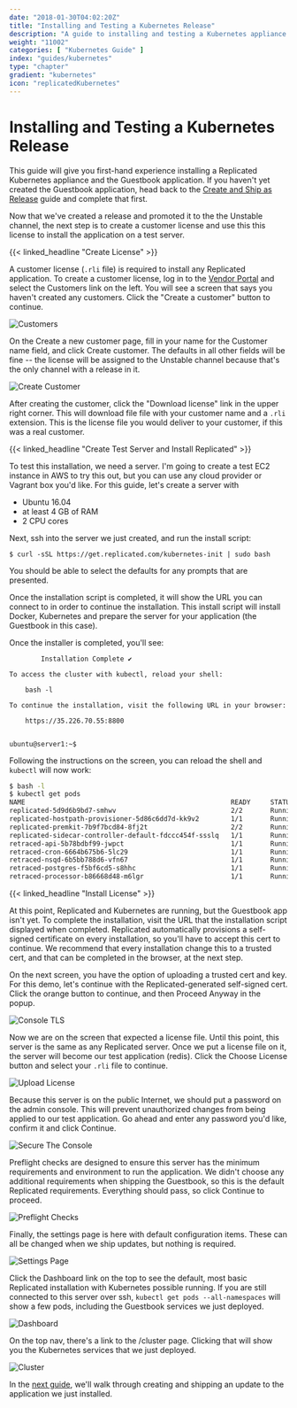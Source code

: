 ```yaml
---
date: "2018-01-30T04:02:20Z"
title: "Installing and Testing a Kubernetes Release"
description: "A guide to installing and testing a Kubernetes appliance and release in Replicated"
weight: "11002"
categories: [ "Kubernetes Guide" ]
index: "guides/kubernetes"
type: "chapter"
gradient: "kubernetes"
icon: "replicatedKubernetes"
---
```


# Installing and Testing a Kubernetes Release

This guide will give you first-hand experience installing a Replicated Kubernetes appliance and the Guestbook application. If you haven't yet created the Guestbook application, head back to the [Create and Ship as Release](../create-release) guide and complete that first.

Now that we've created a release and promoted it to the the Unstable channel, the next step is to create a customer license and use this this license to install the application on a test server.

{{< linked_headline "Create License" >}}

A customer license (`.rli` file) is required to install any Replicated application. To create a customer license, log in to the [Vendor Portal](https://vendor.replicated.com) and select the Customers link on the left. You will see a screen that says you haven't created any customers. Click the "Create a customer" button to continue.

![Customers](/images/guides/native/customers.png)

On the Create a new customer page, fill in your name for the Customer name field, and click Create customer. The defaults in all other fields will be fine -- the license will be assigned to the Unstable channel because that's the only channel with a release in it.

![Create Customer](/images/guides/native/create-customer.png)

After creating the customer, click the "Download license" link in the upper right corner. This will download file file with your customer name and a `.rli` extension. This is the license file you would deliver to your customer, if this was a real customer.

{{< linked_headline "Create Test Server and Install Replicated" >}}

To test this installation, we need a server. I'm going to create a test EC2 instance in AWS to try this out, but you can use any cloud provider or Vagrant box you'd like. For this guide, let's create a server with

- Ubuntu 16.04
- at least 4 GB of RAM
- 2 CPU cores

Next, ssh into the server we just created, and run the install script:

```shell
$ curl -sSL https://get.replicated.com/kubernetes-init | sudo bash
```

You should be able to select the defaults for any prompts that are presented.

Once the installation script is completed, it will show the URL you can connect to in order to continue the installation. This install script will install Docker, Kubernetes and prepare the server for your application (the Guestbook in this case).

Once the installer is completed, you'll see:

```shell
		Installation Complete ✔

To access the cluster with kubectl, reload your shell:

    bash -l

To continue the installation, visit the following URL in your browser:

    https://35.226.70.55:8800


ubuntu@server1:~$
```

Following the instructions on the screen, you can reload the shell and `kubectl` will now work:

```bash
$ bash -l
$ kubectl get pods
NAME                                                    READY     STATUS    RESTARTS   AGE
replicated-5d9d6b9bd7-smhwv                             2/2       Running   0          13m
replicated-hostpath-provisioner-5d86c6dd7d-kk9v2        1/1       Running   0          13m
replicated-premkit-7b9f7bcd84-8fj2t                     2/2       Running   0          12m
replicated-sidecar-controller-default-fdccc454f-ssslq   1/1       Running   0          12m
retraced-api-5b78bdbf99-jwpct                           1/1       Running   0          12m
retraced-cron-6664b675b6-5lc29                          1/1       Running   0          12m
retraced-nsqd-6b5bb788d6-vfn67                          1/1       Running   0          12m
retraced-postgres-f5bf6cd5-s8hhc                        1/1       Running   0          12m
retraced-processor-b86668d48-m6lgr                      1/1       Running   0          12m
```

{{< linked_headline "Install License" >}}

At this point, Replicated and Kubernetes are running, but the Guestbook app isn't yet. To complete the installation, visit the URL that the installation script displayed when completed. Replicated automatically provisions a self-signed certificate on every installation, so you'll have to accept this cert to continue. We recommend that every installation change this to a trusted cert, and that can be completed in the browser, at the next step.

On the next screen, you have the option of uploading a trusted cert and key. For this demo, let's continue with the Replicated-generated self-signed cert. Click the orange button to continue, and then Proceed Anyway in the popup.

![Console TLS](/images/guides/native/admin-console-tls.png)

Now we are on the screen that expected a license file. Until this point, this server is the same as any Replicated server. Once we put a license file on it, the server will become our test application (redis). Click the Choose License button and select your `.rli` file to continue.

![Upload License](/images/guides/native/upload-license.png)

Because this server is on the public Internet, we should put a password on the admin console. This will prevent unauthorized changes from being applied to our test application. Go ahead and enter any password you'd like, confirm it and click Continue.

![Secure The Console](/images/guides/native/secure-console.png)

Preflight checks are designed to ensure this server has the minimum requirements and environment to run the application. We didn't choose any additional requirements when shipping the Guestbook, so this is the default Replicated requirements. Everything should pass, so click Continue to proceed.

![Preflight Checks](/images/guides/kubernetes/preflight.png)

Finally, the settings page is here with default configuration items. These can all be changed when we ship updates, but nothing is required.

![Settings Page](/images/guides/kubernetes/settings.png)

Click the Dashboard link on the top to see the default, most basic Replicated installation with Kubernetes possible running. If you are still connected to this server over ssh, `kubectl get pods --all-namespaces` will show a few pods, including the Guestbook services we just deployed.

![Dashboard](/images/guides/kubernetes/dashboard.png)

On the top nav, there's a link to the /cluster page. Clicking that will show you the Kubernetes services that we just deployed.

![Cluster](/images/guides/kubernetes/cluster.png)

In the [next guide](../iterate), we'll walk through creating and shipping an update to the application we just installed.
